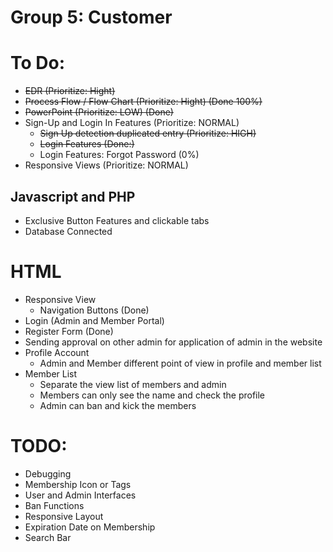 # Group 5: Customer



# To Do:
- ~~EDR (Prioritize: Hight)~~
- ~~Process Flow / Flow Chart (Prioritize: Hight) (Done 100%)~~
- ~~PowerPoint (Prioritize: LOW) (Done)~~
- Sign-Up and Login In Features (Prioritize: NORMAL)
  - ~~Sign Up detection duplicated entry (Prioritize: HIGH)~~
  - ~~Login Features (Done:)~~
  - Login Features: Forgot Password (0%)
- Responsive Views (Prioritize: NORMAL)

## Javascript and PHP
- Exclusive Button Features and clickable tabs
- Database Connected

# HTML
- Responsive View
  - Navigation Buttons (Done)
- Login (Admin and Member Portal)
- Register Form (Done)
- Sending approval on other admin for application of admin in the website
- Profile Account
  - Admin and Member different point of view in profile and member list
- Member List
  - Separate the view list of members and admin
  - Members can only see the name and check the profile
  - Admin can ban and kick the members

# TODO:
- Debugging
- Membership Icon or Tags
- User and Admin Interfaces
- Ban Functions
- Responsive Layout
- Expiration Date on Membership
- Search Bar